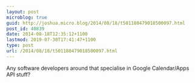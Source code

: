 ```yaml
---
layout: post
microblog: true
guid: http://joshua.micro.blog/2014/08/18/t501180479018500097.html
post_id: 40839
date: 2014-08-18T12:35:12+1100
lastmod: 2019-07-30T17:41:47+1100
type: post
url: /2014/08/18/t501180479018500097.html
---
```

Any software developers around that specialise in Google Calendar/Apps API stuff?
